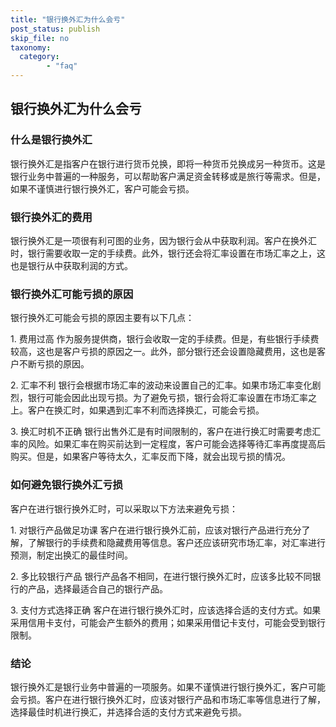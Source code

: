```yaml
---
title: "银行换外汇为什么会亏"
post_status: publish
skip_file: no
taxonomy:
  category:
        - "faq"
---
```


## 银行换外汇为什么会亏

### 什么是银行换外汇

银行换外汇是指客户在银行进行货币兑换，即将一种货币兑换成另一种货币。这是银行业务中普遍的一种服务，可以帮助客户满足资金转移或是旅行等需求。但是，如果不谨慎进行银行换外汇，客户可能会亏损。

### 银行换外汇的费用

银行换外汇是一项很有利可图的业务，因为银行会从中获取利润。客户在换外汇时，银行需要收取一定的手续费。此外，银行还会将汇率设置在市场汇率之上，这也是银行从中获取利润的方式。

### 银行换外汇可能亏损的原因

银行换外汇可能会亏损的原因主要有以下几点：

1\. 费用过高 作为服务提供商，银行会收取一定的手续费。但是，有些银行手续费较高，这也是客户亏损的原因之一。此外，部分银行还会设置隐藏费用，这也是客户不断亏损的原因。

2\. 汇率不利 银行会根据市场汇率的波动来设置自己的汇率。如果市场汇率变化剧烈，银行可能会因此出现亏损。为了避免亏损，银行会将汇率设置在市场汇率之上。客户在换汇时，如果遇到汇率不利而选择换汇，可能会亏损。

3\. 换汇时机不正确 银行出售外汇是有时间限制的，客户在进行换汇时需要考虑汇率的风险。如果汇率在购买前达到一定程度，客户可能会选择等待汇率再度提高后购买。但是，如果客户等待太久，汇率反而下降，就会出现亏损的情况。

### 如何避免银行换外汇亏损

客户在进行银行换外汇时，可以采取以下方法来避免亏损：

1\. 对银行产品做足功课 客户在进行银行换外汇前，应该对银行产品进行充分了解，了解银行的手续费和隐藏费用等信息。客户还应该研究市场汇率，对汇率进行预测，制定出换汇的最佳时间。

2\. 多比较银行产品 银行产品各不相同，在进行银行换外汇时，应该多比较不同银行的产品，选择最适合自己的银行产品。

3\. 支付方式选择正确 客户在进行银行换外汇时，应该选择合适的支付方式。如果采用信用卡支付，可能会产生额外的费用；如果采用借记卡支付，可能会受到银行限制。

### 结论

银行换外汇是银行业务中普遍的一项服务。如果不谨慎进行银行换外汇，客户可能会亏损。客户在进行银行换外汇时，应该对银行产品和市场汇率等信息进行了解，选择最佳时机进行换汇，并选择合适的支付方式来避免亏损。
